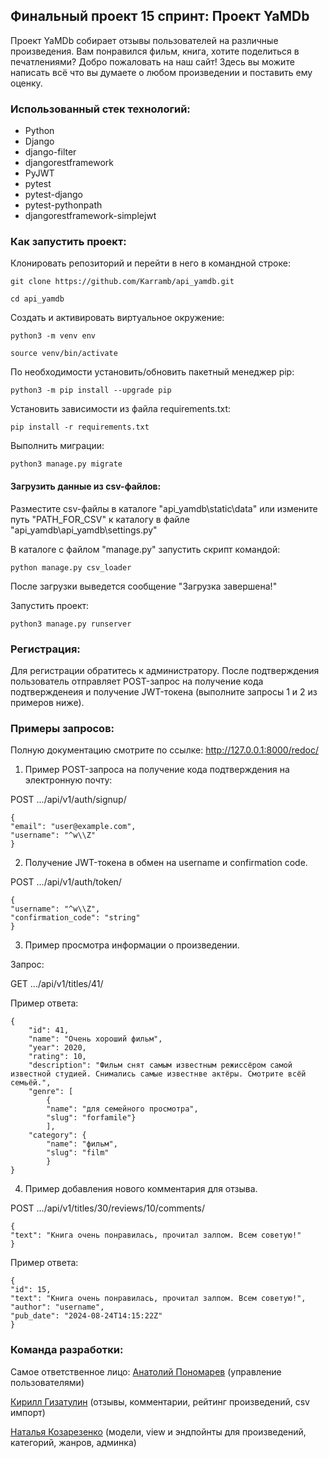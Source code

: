 ## Финальный проект 15 спринт:  Проект YaMDb

Проект YaMDb собирает отзывы пользователей на различные произведения.
Вам понравился фильм, книга, хотите поделиться в печатлениями? Добро пожаловать на наш сайт! Здесь вы можите написать всё что вы думаете о любом произведении и поставить ему оценку.

### Использованный стек технологий:
- Python
- Django
- django-filter
- djangorestframework
- PyJWT
- pytest
- pytest-django
- pytest-pythonpath
- djangorestframework-simplejwt

### Как запустить проект:

Клонировать репозиторий и перейти в него в командной строке:

```
git clone https://github.com/Karramb/api_yamdb.git

cd api_yamdb
```

Cоздать и активировать виртуальное окружение:

```
python3 -m venv env

source venv/bin/activate
```

По необходимости установить/обновить пакетный менеджер pip:

```
python3 -m pip install --upgrade pip
```

Установить зависимости из файла requirements.txt:

```
pip install -r requirements.txt
```

Выполнить миграции:

```
python3 manage.py migrate
```

#### Загрузить данные из csv-файлов:
Разместите csv-файлы в каталоге "api_yamdb\static\data\" или измените путь "PATH_FOR_CSV" к каталогу в файле "api_yamdb\api_yamdb\settings.py"

В каталоге с файлом "manage.py" запустить скрипт командой:

```
python manage.py csv_loader
```
После загрузки выведется сообщение "Загрузка завершена!"

Запустить проект:

```
python3 manage.py runserver
```
### Регистрация:
Для регистрации обратитесь к администратору. После подтверждения пользователь отправляет POST-запрос на получение кода подтвержденеия и получение JWT-токена (выполните запросы 1 и 2 из примеров ниже).

### Примеры запросов:
Полную документацию смотрите по ссылке: http://127.0.0.1:8000/redoc/

1. Пример POST-запроса на получение кода подтверждения на электронную почту:
   
POST .../api/v1/auth/signup/

```
{
"email": "user@example.com",
"username": "^w\\Z"
}
```

2. Получение JWT-токена в обмен на username и confirmation code.
   
POST .../api/v1/auth/token/

```
{
"username": "^w\\Z",
"confirmation_code": "string"
}
```
3. Пример просмотра информации о произведении.
   
Запрос:

GET .../api/v1/titles/41/

Пример ответа:

```
{
    "id": 41,
    "name": "Очень хороший фильм",
    "year": 2020,
    "rating": 10,
    "description": "Фильм снят самым известным режиссёром самой известной студией. Снимались самые известнве актёры. Смотрите всёй семьёй.",
    "genre": [
        {
        "name": "для семейного просмотра",
        "slug": "forfamile"}
        ],
    "category": {
        "name": "фильм",
        "slug": "film"
        }
}
```
4. Пример добавления нового комментария для отзыва.
   
POST .../api/v1/titles/30/reviews/10/comments/

```
{
"text": "Книга очень понравилась, прочитал залпом. Всем советую!"
}

```

Пример ответа:

```
{
"id": 15,
"text": "Книга очень понравилась, прочитал залпом. Всем советую!",
"author": "username",
"pub_date": "2024-08-24T14:15:22Z"
}

```

### Команда разработки:
Самое ответственное лицо: [Анатолий Пономарев](https://github.com/Karramb) (управление пользователями)

[Кирилл Гизатулин](https://github.com/KirillGizatulin) (отзывы, комментарии, рейтинг произведений, csv импорт)

[Наталья Козарезенко](https://github.com/NatalyaKozarezenko/) (модели, view и эндпойнты для произведений, категорий, жанров, админка)
